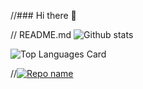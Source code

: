 //### Hi there 👋

<!--
**maticorv/maticorv** is a ✨ _special_ ✨ repository because its `README.md` (this file) appears on your GitHub profile.

Here are some ideas to get you started:

- 🔭 I’m currently working on ...
- 🌱 I’m currently learning ...
- 👯 I’m looking to collaborate on ...
- 🤔 I’m looking for help with ...
- 💬 Ask me about ...
- 📫 How to reach me: ...
- 😄 Pronouns: ...
- ⚡ Fun fact: ...
-->
// README.md
![Github stats](https://github-readme-stats.vercel.app/api?username=maticorv&theme=highcontrast&show_icons=true&count_private=true)

![Top Languages Card](https://github-readme-stats.vercel.app/api/top-langs/?username=maticorv)

//[![Repo name](https://github-readme-stats.vercel.app/api/pin/?username=maticorv&repo=repo-name&show_owner=true)](https://github.com/yourusername/repo-name)

